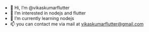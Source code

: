 - 👋 Hi, I’m @vikaskumarflutter
- 👀 I’m interested in nodejs and flutter
- 🌱 I’m currently learning nodejs
- 📫 you can contact me via mail at vikaskumarflutter@gmail.com

<!---
vikaskumarflutter/vikaskumarflutter is a ✨ special ✨ repository because its `README.md` (this file) appears on your GitHub profile.
You can click the Preview link to take a look at your changes.
--->
